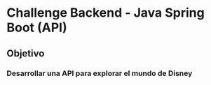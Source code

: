 # Challenge Backend - Java Spring Boot (API)

## Objetivo
### Desarrollar una API para explorar el mundo de Disney